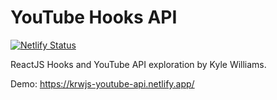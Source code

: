 # YouTube Hooks API

[![Netlify Status](https://api.netlify.com/api/v1/badges/80761829-9747-4623-8ec3-babbbb7d194d/deploy-status)](https://app.netlify.com/sites/krwjs-youtube-api/deploys)

ReactJS Hooks and YouTube API exploration by Kyle Williams.

Demo: https://krwjs-youtube-api.netlify.app/
